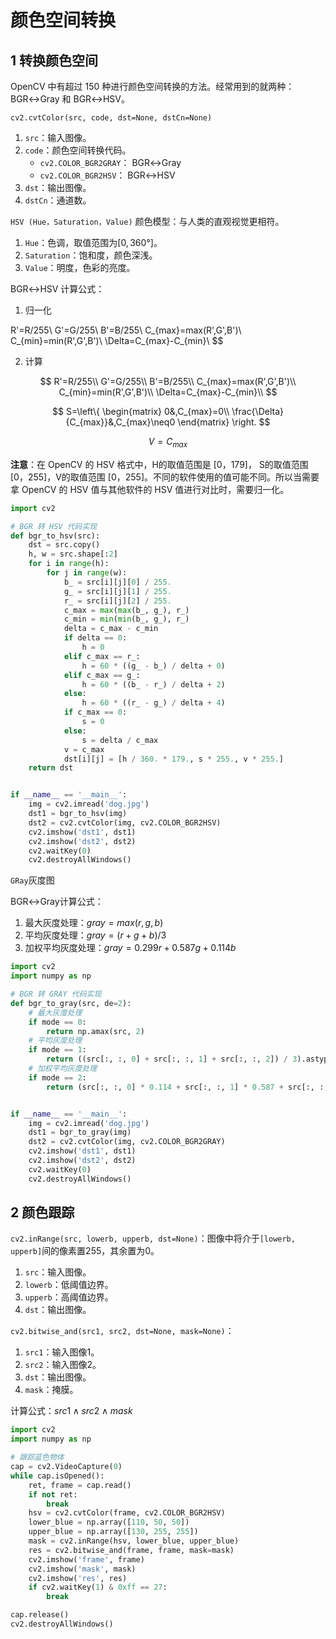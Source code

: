# 颜色空间转换

## 1 转换颜色空间

OpenCV 中有超过 150 种进行颜色空间转换的方法。经常用到的就两种：BGR↔Gray 和 BGR↔HSV。

`cv2.cvtColor(src, code, dst=None, dstCn=None)`

1. `src`：输入图像。
2. `code`：颜色空间转换代码。
   - `cv2.COLOR_BGR2GRAY`： BGR↔Gray 
   - `cv2.COLOR_BGR2HSV`： BGR↔HSV 
3. `dst`：输出图像。
4. `dstCn`：通道数。

`HSV (Hue，Saturation，Value)` 颜色模型：与人类的直观视觉更相符。

1. `Hue`：色调，取值范围为$[0,360°]$。
2. `Saturation`：饱和度，颜色深浅。
3. `Value`：明度，色彩的亮度。

BGR↔HSV 计算公式：

1. 归一化

$$
$$
R'=R/255\\
G'=G/255\\
B'=B/255\\
C_{max}=max(R',G',B')\\
C_{min}=min(R',G',B')\\
\Delta=C_{max}-C_{min}\\
$$

2. 计算

$$
R'=R/255\\
G'=G/255\\
B'=B/255\\
C_{max}=max(R',G',B')\\
C_{min}=min(R',G',B')\\
\Delta=C_{max}-C_{min}\\
$$

$$
S=\left\{
\begin{matrix}
0&,C_{max}=0\\
\frac{\Delta}{C_{max}}&,C_{max}\neq0
\end{matrix}
\right.
$$

$$
V=C_{max}
$$

**注意**：在 OpenCV 的 HSV 格式中，H的取值范围是 [0，179]， S的取值范围 [0，255]，V的取值范围 [0，255]。不同的软件使用的值可能不同。所以当需要拿 OpenCV 的 HSV 值与其他软件的 HSV 值进行对比时，需要归一化。

```python
import cv2

# BGR 转 HSV 代码实现
def bgr_to_hsv(src):
    dst = src.copy()
    h, w = src.shape[:2]
    for i in range(h):
        for j in range(w):
            b_ = src[i][j][0] / 255.
            g_ = src[i][j][1] / 255.
            r_ = src[i][j][2] / 255.
            c_max = max(max(b_, g_), r_)
            c_min = min(min(b_, g_), r_)
            delta = c_max - c_min
            if delta == 0:
                h = 0
            elif c_max == r_:
                h = 60 * ((g_ - b_) / delta + 0)
            elif c_max == g_:
                h = 60 * ((b_ - r_) / delta + 2)
            else:
                h = 60 * ((r_ - g_) / delta + 4)
            if c_max == 0:
                s = 0
            else:
                s = delta / c_max
            v = c_max
            dst[i][j] = [h / 360. * 179., s * 255., v * 255.]
    return dst


if __name__ == '__main__':
    img = cv2.imread('dog.jpg')
    dst1 = bgr_to_hsv(img)
    dst2 = cv2.cvtColor(img, cv2.COLOR_BGR2HSV)
    cv2.imshow('dst1', dst1)
    cv2.imshow('dst2', dst2)
    cv2.waitKey(0)
    cv2.destroyAllWindows()
```

`GRay`灰度图

BGR↔Gray计算公式：

1. 最大灰度处理：$gray=max(r,g,b)$
2. 平均灰度处理：$gray=(r+g+b)/3$
3. 加权平均灰度处理：$gray=0.299r+0.587g+0.114b$

```python
import cv2
import numpy as np

# BGR 转 GRAY 代码实现
def bgr_to_gray(src, de=2):
    # 最大灰度处理
    if mode == 0: 
        return np.amax(src, 2)
    # 平均灰度处理
    if mode == 1:
        return ((src[:, :, 0] + src[:, :, 1] + src[:, :, 2]) / 3).astype(np.uint8)
    # 加权平均灰度处理
    if mode == 2:
        return (src[:, :, 0] * 0.114 + src[:, :, 1] * 0.587 + src[:, :, 2] * 0.299).astype(np.uint8)


if __name__ == '__main__':
    img = cv2.imread('dog.jpg')
    dst1 = bgr_to_gray(img)
    dst2 = cv2.cvtColor(img, cv2.COLOR_BGR2GRAY)
    cv2.imshow('dst1', dst1)
    cv2.imshow('dst2', dst2)
    cv2.waitKey(0)
    cv2.destroyAllWindows()
```



## 2 颜色跟踪

`cv2.inRange(src, lowerb, upperb, dst=None)`：图像中将介于`[lowerb, upperb]`间的像素置255，其余置为0。

1. `src`：输入图像。
2. `lowerb`：低阈值边界。
3. `upperb`：高阈值边界。
4. `dst`：输出图像。

`cv2.bitwise_and(src1, src2, dst=None, mask=None)`：

1. `src1`：输入图像1。
2. `src2`：输入图像2。
3. `dst`：输出图像。
4. `mask`：掩膜。

计算公式：$src1\wedge src2\wedge mask$

```python
import cv2
import numpy as np

# 跟踪蓝色物体
cap = cv2.VideoCapture(0)
while cap.isOpened():
    ret, frame = cap.read()
    if not ret:
        break
    hsv = cv2.cvtColor(frame, cv2.COLOR_BGR2HSV)
    lower_blue = np.array([110, 50, 50])
    upper_blue = np.array([130, 255, 255])
    mask = cv2.inRange(hsv, lower_blue, upper_blue)
    res = cv2.bitwise_and(frame, frame, mask=mask)
    cv2.imshow('frame', frame)
    cv2.imshow('mask', mask)
    cv2.imshow('res', res)
    if cv2.waitKey(1) & 0xff == 27:
        break

cap.release()
cv2.destroyAllWindows()
```


